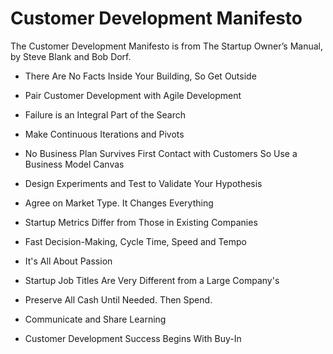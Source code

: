 # Customer Development Manifesto

The Customer Development Manifesto is from The Startup Owner’s Manual, by Steve Blank and Bob Dorf.

  * There Are No Facts Inside Your Building, So Get Outside

  * Pair Customer Development with Agile Development

  * Failure is an Integral Part of the Search

  * Make Continuous Iterations and Pivots

  * No Business Plan Survives First Contact with Customers So Use a Business Model Canvas

  * Design Experiments and Test to Validate Your Hypothesis

  * Agree on Market Type. It Changes Everything

  * Startup Metrics Differ from Those in Existing Companies

  * Fast Decision-Making, Cycle Time, Speed and Tempo

  * It's All About Passion

  * Startup Job Titles Are Very Different from a Large Company's

  * Preserve All Cash Until Needed. Then Spend.

  * Communicate and Share Learning

  * Customer Development Success Begins With Buy-In
